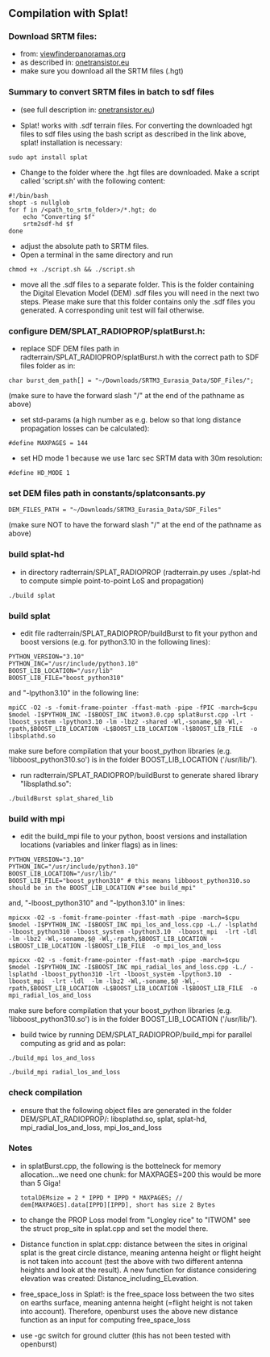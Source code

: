 # 
## Compilation with Splat!

### Download SRTM files:
* from: [viewfinderpanoramas.org](http://www.viewfinderpanoramas.org/Coverage%20map%20viewfinderpanoramas_org3.htm)
* as described in: [onetransistor.eu](https://www.onetransistor.eu/2016/07/splat-rf-compile-setup.html)
* make sure you download all the SRTM files (.hgt)

### Summary to convert SRTM files in batch to sdf files
* (see full description in: [onetransistor.eu](https://www.onetransistor.eu/2016/07/splat-rf-compile-setup.html))

* Splat! works with .sdf terrain files. For converting the downloaded hgt files to sdf files using the bash script as described in the link above, splat! installation is necessary:
```
sudo apt install splat
```
* Change to the folder where the .hgt files are downloaded. Make a script called 'script.sh' with the following content:
```
#!/bin/bash  
shopt -s nullglob  
for f in /<path_to_srtm_folder>/*.hgt; do  
    echo "Converting $f"  
    srtm2sdf-hd $f 
done  
```
* adjust the absolute path to SRTM files. 
* Open a terminal in the same directory and run 
```
chmod +x ./script.sh && ./script.sh
```
* move all the .sdf files to a separate folder. This is the folder containing the Digital Elevation Model (DEM) .sdf files you will need in the next two steps. Please make sure that this folder contains only the .sdf files you generated. A corresponding unit test will fail otherwise.  


### configure DEM/SPLAT_RADIOPROP/splatBurst.h:
 
* replace SDF DEM files path in radterrain/SPLAT_RADIOPROP/splatBurst.h with the correct path to SDF files folder as in:
```
char burst_dem_path[] = "~/Downloads/SRTM3_Eurasia_Data/SDF_Files/";
```
(make sure to have the forward slash "/" at the end of the pathname as above)

* set std-params (a high number as e.g. below so that long distance propagation losses can be calculated):
 
```
#define MAXPAGES = 144 
```
* set HD mode 1 because we use 1arc sec SRTM data with 30m resolution:

```
#define HD_MODE 1
```
   
### set DEM files path in constants/splatconsants.py
```
DEM_FILES_PATH = "~/Downloads/SRTM3_Eurasia_Data/SDF_Files" 
```
(make sure NOT to have the forward slash "/" at the end of the pathname as above)

### build splat-hd 
* in directory radterrain/SPLAT_RADIOPROP (radterrain.py uses ./splat-hd to compute simple point-to-point LoS and propagation)
```
./build splat
```

### build splat 
* edit file radterrain/SPLAT_RADIOPROP/buildBurst to fit your python and boost versions (e.g. for python3.10 in the following lines):
```
PYTHON_VERSION="3.10" 
PYTHON_INC="/usr/include/python3.10" 
BOOST_LIB_LOCATION="/usr/lib"
BOOST_LIB_FILE="boost_python310"
```
and "-lpython3.10" in the following line:

```
mpiCC -O2 -s -fomit-frame-pointer -ffast-math -pipe -fPIC -march=$cpu $model -I$PYTHON_INC -I$BOOST_INC itwom3.0.cpp splatBurst.cpp -lrt -lboost_system -lpython3.10 -lm -lbz2 -shared -Wl,-soname,$@ -Wl,-rpath,$BOOST_LIB_LOCATION -L$BOOST_LIB_LOCATION -l$BOOST_LIB_FILE  -o libsplathd.so
```   
make sure before compilation that your boost_python libraries (e.g. 'libboost_python310.so') is in the folder BOOST_LIB_LOCATION ('/usr/lib/').

* run radterrain/SPLAT_RADIOPROP/buildBurst to generate shared library "libsplathd.so":
```
./buildBurst splat_shared_lib
```

### build with mpi 
* edit the build_mpi file to your python, boost versions and installation locations (variables and linker flags) as in lines:
```
PYTHON_VERSION="3.10" 
PYTHON_INC="/usr/include/python3.10" 
BOOST_LIB_LOCATION="/usr/lib/" 
BOOST_LIB_FILE="boost_python310" # this means libboost_python310.so should be in the BOOST_LIB_LOCATION #"see build_mpi" 
```
and,  "-lboost_python310" and "-lpython3.10" in lines:
```
mpicxx -O2 -s -fomit-frame-pointer -ffast-math -pipe -march=$cpu $model -I$PYTHON_INC -I$BOOST_INC mpi_los_and_loss.cpp -L./ -lsplathd -lboost_python310 -lboost_system -lpython3.10  -lboost_mpi  -lrt -ldl  -lm -lbz2 -Wl,-soname,$@ -Wl,-rpath,$BOOST_LIB_LOCATION -L$BOOST_LIB_LOCATION -l$BOOST_LIB_FILE  -o mpi_los_and_loss

mpicxx -O2 -s -fomit-frame-pointer -ffast-math -pipe -march=$cpu $model -I$PYTHON_INC -I$BOOST_INC mpi_radial_los_and_loss.cpp -L./ -lsplathd -lboost_python310 -lrt -lboost_system -lpython3.10  -lboost_mpi  -lrt -ldl  -lm -lbz2 -Wl,-soname,$@ -Wl,-rpath,$BOOST_LIB_LOCATION -L$BOOST_LIB_LOCATION -l$BOOST_LIB_FILE  -o mpi_radial_los_and_loss
```

make sure before compilation that your boost_python libraries (e.g. 'libboost_python310.so') is in the folder BOOST_LIB_LOCATION ('/usr/lib/').

* build twice by running DEM/SPLAT_RADIOPROP/build_mpi for parallel computing as grid and as polar: 
```
./build_mpi los_and_loss
```
```
./build_mpi radial_los_and_loss
```

### check compilation
* ensure that the following object files are generated in the folder DEM/SPLAT_RADIOPROP/: libsplathd.so, splat, splat-hd, mpi_radial_los_and_loss, mpi_los_and_loss
    
### Notes

* in splatBurst.cpp, the following is the bottelneck for memory allocation...we need one chunk: for MAXPAGES=200 this would be more than 5 Giga!
    ```
    totalDEMsize = 2 * IPPD * IPPD * MAXPAGES; // dem[MAXPAGES].data[IPPD][IPPD], short has size 2 Bytes
    ```

* to change the PROP Loss model from "Longley rice" to "ITWOM" see the struct prop_site in splat.cpp and set the model there.

* Distance function in splat.cpp: distance between the sites in original splat is the great circle distance, meaning antenna height or flight height is not taken into account (test the above with two different antenna heights and look at the result). A new function for distance considering elevation was created: Distance_including_ELevation.

* free_space_loss in Splat!: is the free_space loss between the two sites on earths surface, meaning antenna height (=flight height is not taken into account). Therefore, openburst uses the above new distance function as an input for computing free_space_loss

* use -gc switch for ground clutter (this has not been tested with openburst)




